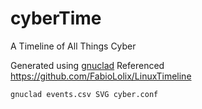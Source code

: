 # cyberTime

A Timeline of All Things Cyber

Generated using [gnuclad](https://launchpad.net/gnuclad)
Referenced https://github.com/FabioLolix/LinuxTimeline

```bash
gnuclad events.csv SVG cyber.conf
```